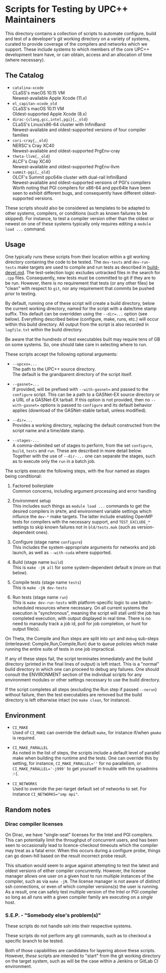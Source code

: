 # Scripts for Testing by UPC++ Maintainers

This directory contains a collection of scripts to automate configure, build
and test of a developer's git working directory on a variety of systems,
curated to provide coverage of the compilers and networks which we support.
These include systems to which members of the core UPC++ development team
have, or can obtain, access and an allocation of time (where necessary).

## The Catalog

+ `catalina-xcode`  
    CLaSS's macOS 10.15 VM  
    Newest-available Apple Xcode (11.x)
+ `el_capitan-xcode_old`  
    CLaSS's macOS 10.11 VM  
    Oldest-supported Apple Xcode (8.x)
+ `dirac-{clang,gcc,intel,pgi}{,_old}`  
    CLaSS's Linux/x86-64 cluster with InfiniBand  
    Newest-available and oldest-supported versions of four compiler families
+ `cori-cray{,_old}`  
    NERSC's Cray XC40  
    Newest-available and oldest-supported PrgEnv-cray  
+ `theta-llvm{,_old}`  
    ALCF's Cray XC40  
    Newest-available and oldest-supported PrgEnv-llvm  
+ `summit-pgi{,_old}`  
    OLCF's Summit ppc64le cluster with dual-rail InfiniBand  
    Newest-available and oldest-supported versions of PGI's compilers  
    Worth noting that PGI compilers for x86-64 and ppc64le have been
    seen to exhibit different bugs, and consequently have different
    oldest-supported versions.

These scripts should also be considered as templates to be adapted to other
systems, compilers, or conditions (such as known failures to be skipped).  For
instance, to test a compiler version other than the oldest or newest on one of
these systems typically only requires editing a `module load ...` command.

## Usage

One typically runs these scripts from their location within a git working
directory containing the code to be tested.  The `dev-tests` and
`dev-run-tests` make targets are used to compile and run tests as described in
[build-devel.md](../../docs/build-devel.md).  The test-selection logic excludes
untracked files in the search for `.cpp` files.  Consequently, new tests must
be committed to git if they are to be run.  However, there is no requirement
that tests (or any other files) be "clean" with respect to `git`, nor any
requirement that commits be pushed prior to testing.

By default, running one of these script will create a build directory, below
the current working directory, named for the script with a date/time stamp
suffix.  This default can be overridden using the `--dir=...` option (see
below).  Everything described below (configure, make, runs, etc.) will occur
within this build directory.  All output from the script is also recorded in
`logfile.txt` within the build directory.

Be aware that the hundreds of test executables built may require tens of GB on
some systems.  So, one should take care in selecting where to run.

These scripts accept the following optional arguments:

* `--upcxx=...`  
  The path to the UPC++ source directory.  
  The default is the grandparent directory of the script itself.

* `--gasnet=...`  
  If provided, will be prefixed with `--with-gasnet=` and passed to the
  `configure` script.  This can be a path to a GASNet-EX source directory or
  a URL of a GASNet-EX tarball.  If this option is not provided, then no
  `--with-gasnet=` options is passed to `configure` and its default behavior
  applies (download of the GASNet-stable tarball, unless modified).

* `--dir=...`  
  Provides a working directory, replacing the default constructed from the
  script name and a time/date stamp.

* `--stages-...`  
  A comma-delimited set of stages to perform, from the set `configure`,
  `build`, `tests` and `run`.  These are described in more detail below.
  Together with the use of `--dir-...` one can separate the stages, such
  as to execute only the `run` in a batch job.

The scripts execute the following steps, with the four named as stages being
conditional:

1.  Factored boilerplate  
    Common concerns, including argument processing and error handling

2.  Environment setup  
    This includes such things as `module load ...` commands to get the desired
    compilers in `$PATH`, and environment variable settings which influnce the
    `dev-*` make targets.  The latter include enabling OpenMP tests for
    compilers with the necessary support, and `TEST_EXCLUDE_*` settings to
    skip known failures not in `bld/tests.mak` (such as version-dependent
    ones).

3.  Configure (stage name `configure`)  
    This includes the system-appropriate arguments for networks and job
    launch, as well as `--with-cuda` where supported.

4.  Build (stage name `build`)  
    This is `make -jN all` for some system-dependent default `N` (more on that
    below).

5.  Compile tests (stage name `tests`)  
    This is `make -jN dev-tests`

6.  Run tests (stage name `run`)  
    This is `make dev-run-tests` with platform-specific logic to use
    batch-scheduled resources where necessary.  On all current systems the
    execution is "synchronous", meaning the script will stall until the
    job has completed execution, with output displayed in real time.  There
    is no need to manaully track a job id, poll for job completion, or hunt
    for output file(s).

On Theta, the Compile and Run steps are split into `opt` and `debug` sub-steps
(interleaved: Compile,Run,Compile,Run) due to queue policies which make running
the entire suite of tests in one job impractical.

If any of these steps fail, the script terminates immediately and the build
directory (printed in the final lines of output) is left intact.  This is a
"normal" build directory in which one can proceed to debug any failures.  One
should consult the ENVIRONMENT section of the individual scripts for any
environment modules or other settings necessary to use the build directory.

If the script completes all steps (excluding the Run step if passed `--norun`)
without failure, then the test executables are removed but the build directory
is left otherwise intact (no `make clean`, for instance).

## Environment

* `CI_MAKE`  
  Used of `CI_MAKE` can override the default `make`, for instance if/when
  `gmake` is required.

* `CI_MAKE_PARALLEL`  
  As noted in the list of steps, the scripts include a default level of
  parallel make when building the runtime and the tests.  One can override this
  by setting, for instance, `CI_MAKE_PARALLEL=''` for no parallelism, or
  `CI_MAKE_PARALLEL='-j999'` to get yourself in trouble with the sysadmins :-).

* `CI_NETWORKS`  
  Used to override the per-target default set of networks to set.
  For instance `CI_NETWORKS="smp mpi"`.

## Random notes

### Dirac compiler licenses

On Dirac, we have "single-seat" licenses for the Intel and PGI compilers.
This can potentially limit the throughput of concurrent users, and has been
seen to occasionally lead to licence-checkout timeouts which the compiler may
treat as a fatal error.  When this occurs during a configure probe, things can
go down-hill based on the result incorrect probe result.

This situation would seem to argue against attempting to test the latest and
oldest versions of either compiler concurrently.  However, the license manager
allows one user on a given host to run multiple instances of the compiler,
such as via `make -jN`.  The license manager is not aware of distinct ssh
connections, or even of which compiler versions(s) the user is running.  As a
result, one can safely test multiple version of the Intel or PGI compiler so
long as all runs with a given compiler family are executing on a *single*
host.

### S.E.P. - "Somebody else's problem(s)"

These scripts do not handle ssh into their respective systems.

These scripts do not perform any git commands, such as to checkout a specific
branch to be tested.

Both of those capabilities are candidates for layering above these scripts.
However, _these_ scripts are intended to "start" from the git working
directory on the target system, such as will be the case within a Jenkins or
GitLab CI environment.
